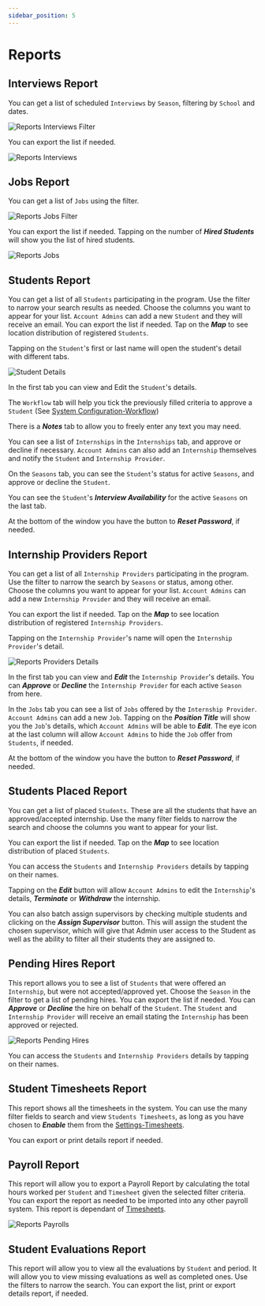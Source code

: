 ```yaml
---
sidebar_position: 5
---
```


# Reports

## Interviews Report

You can get a list of scheduled `Interviews` by `Season`, filtering by `School` and dates.

![Reports Interviews Filter](images/reports-interviews-filter.png)

You can export the list if needed.

![Reports Interviews](images/reports-interviews.png)

## Jobs Report

You can get a list of `Jobs` using the filter.

![Reports Jobs Filter](images/reports-jobs-filter.png)

You can export the list if needed. Tapping on the number of **_Hired Students_** will show you the list of hired students.

![Reports Jobs](images/reports-jobs.png)

## Students Report

You can get a list of all `Students` participating in the program. Use the filter to narrow your search results as needed. Choose the columns you want to appear for your list. `Account Admins` can add a new `Student` and they will receive an email. You can export the list if needed. Tap on the **_Map_** to see location distribution of registered `Students`.

Tapping on the `Student`'s first or last name will open the student's detail with different tabs.

![Student Details](images/reports-students-details.png)

In the first tab you can view and Edit the `Student`'s details.

The `Workflow` tab will help you tick the previously filled criteria to approve a `Student` (See [System Configuration-Workflow](/school-admins/system-configuration#workflow-items))

There is a **_Notes_** tab to allow you to freely enter any text you may need.

You can see a list of `Internships` in the `Internships` tab, and approve or decline if necessary. `Account Admins` can also add an `Internship` themselves and notify the `Student` and `Internship Provider`.

On the `Seasons` tab, you can see the `Student`'s status for active `Seasons`, and approve or decline the `Student`.

You can see the `Student`'s **_Interview Availability_** for the active `Seasons` on the last tab.

At the bottom of the window you have the button to **_Reset Password_**, if needed.

## Internship Providers Report

You can get a list of all `Internship Providers` participating in the program. Use the filter to narrow the search by `Seasons` or status, among other. Choose the columns you want to appear for your list. `Account Admins` can add a new `Internship Provider` and they will receive an email.

You can export the list if needed. Tap on the **_Map_** to see location distribution of registered `Internship Providers`.

Tapping on the `Internship Provider`'s name will open the `Internship Provider`'s detail.

![Reports Providers Details](images/reports-providers-details.png)

In the first tab you can view and **_Edit_** the `Internship Provider`'s details. You can **_Approve_** or **_Decline_** the `Internship Provider` for each active `Season` from here.

In the `Jobs` tab you can see a list of `Jobs` offered by the `Internship Provider`. `Account Admins` can add a new `Job`. Tapping on the **_Position Title_** will show you the `Job`'s details, which `Account Admins` will be able to **_Edit_**. The eye icon at the last column will allow `Account Admins` to hide the `Job` offer from `Students`, if needed.

At the bottom of the window you have the button to **_Reset Password_**, if needed.

## Students Placed Report

You can get a list of placed `Students`. These are all the students that have an approved/accepted internship. Use the many filter fields to narrow the search and choose the columns you want to appear for your list.

You can export the list if needed. Tap on the **_Map_** to see location distribution of placed `Students`.

You can access the `Students` and `Internship Providers` details by tapping on their names.

Tapping on the **_Edit_** button will allow `Account Admins` to edit the `Internship`'s details, **_Terminate_** or **_Withdraw_** the internship.

You can also batch assign supervisors by checking multiple students and clicking on the **_Assign Supervisor_** button. This will assign the student the chosen supervisor, which will give that Admin user access to the Student as well as the ability to filter all their students they are assigned to.

## Pending Hires Report

This report allows you to see a list of `Students` that were offered an `Internship`, but were not accepted/approved yet. Choose the `Season` in the filter to get a list of pending hires. You can export the list if needed. You can **_Approve_** or **_Decline_** the hire on behalf of the `Student`. The `Student` and `Internship Provider` will receive an email stating the `Internship` has been approved or rejected.

![Reports Pending Hires](images/reports-pending-hires.png)

You can access the `Students` and `Internship Providers` details by tapping on their names.

## Student Timesheets Report

This report shows all the timesheets in the system. You can use the many filter fields to search and view `Students Timesheets`, as long as you have chosen to **_Enable_** them from the [Settings-Timesheets](/school-admins/settings#timesheet-settings).

You can export or print details report if needed.

## Payroll Report

This report will allow you to export a Payroll Report by calculating the total hours worked per `Student` and `Timesheet` given the selected filter criteria. You can export the report as needed to be imported into any other payroll system. This report is dependant of [Timesheets](/school-admins/settings#timesheet-settings).

![Reports Payrolls](images/reports-payrolls.png)

## Student Evaluations Report

This report will allow you to view all the evaluations by `Student` and period. It will allow you to view missing evaluations as well as completed ones. Use the filters to narrow the search. You can export the list, print or export details report, if needed.
